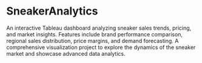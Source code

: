 # SneakerAnalytics
An interactive Tableau dashboard analyzing sneaker sales trends, pricing, and market insights. Features include brand performance comparison, regional sales distribution, price margins, and demand forecasting. A comprehensive visualization project to explore the dynamics of the sneaker market and showcase advanced data analytics.
